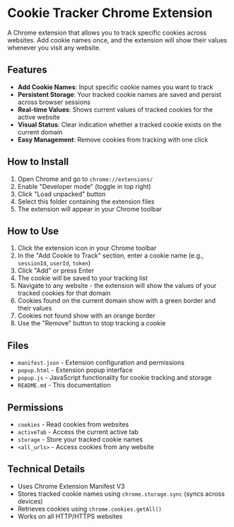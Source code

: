 # Cookie Tracker Chrome Extension

A Chrome extension that allows you to track specific cookies across websites. Add cookie names once, and the extension will show their values whenever you visit any website.

## Features

- **Add Cookie Names**: Input specific cookie names you want to track
- **Persistent Storage**: Your tracked cookie names are saved and persist across browser sessions
- **Real-time Values**: Shows current values of tracked cookies for the active website
- **Visual Status**: Clear indication whether a tracked cookie exists on the current domain
- **Easy Management**: Remove cookies from tracking with one click

## How to Install

1. Open Chrome and go to `chrome://extensions/`
2. Enable "Developer mode" (toggle in top right)
3. Click "Load unpacked" button
4. Select this folder containing the extension files
5. The extension will appear in your Chrome toolbar

## How to Use

1. Click the extension icon in your Chrome toolbar
2. In the "Add Cookie to Track" section, enter a cookie name (e.g., `sessionId`, `userId`, `token`)
3. Click "Add" or press Enter
4. The cookie will be saved to your tracking list
5. Navigate to any website - the extension will show the values of your tracked cookies for that domain
6. Cookies found on the current domain show with a green border and their values
7. Cookies not found show with an orange border
8. Use the "Remove" button to stop tracking a cookie

## Files

- `manifest.json` - Extension configuration and permissions
- `popup.html` - Extension popup interface
- `popup.js` - JavaScript functionality for cookie tracking and storage
- `README.md` - This documentation

## Permissions

- `cookies` - Read cookies from websites
- `activeTab` - Access the current active tab
- `storage` - Store your tracked cookie names
- `<all_urls>` - Access cookies from any website

## Technical Details

- Uses Chrome Extension Manifest V3
- Stores tracked cookie names using `chrome.storage.sync` (syncs across devices)
- Retrieves cookies using `chrome.cookies.getAll()`
- Works on all HTTP/HTTPS websites
